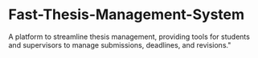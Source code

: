 # Fast-Thesis-Management-System
A platform to streamline thesis management, providing tools for students and supervisors to manage submissions, deadlines, and revisions."
